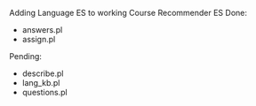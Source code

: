 Adding Language ES to working Course Recommender ES
Done:
 - answers.pl
 - assign.pl

Pending:
 - describe.pl
 - lang_kb.pl
 - questions.pl